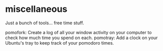 # miscellaneous

Just a bunch of tools... free time stuff.

pomofork: Create a log of all your window activity on your computer to check how much time you spend on each. 
pomotray: Add a clock on your Ubuntu's tray to keep track of your pomodoro times.

